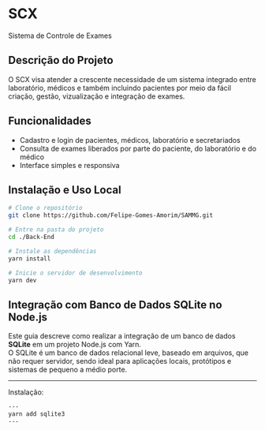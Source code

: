
# SCX  

Sistema de Controle de Exames 


## Descrição do Projeto

O SCX visa atender a crescente necessidade de um sistema integrado entre laboratório, médicos e também incluindo pacientes por meio da fácil criação, gestão, vizualização e integração de exames.


##  Funcionalidades

- Cadastro e login de pacientes, médicos, laboratório e secretariados
- Consulta de exames liberados por parte do paciente, do laboratório e do médico
- Interface simples e responsiva




##  Instalação e Uso Local

```bash
# Clone o repositório
git clone https://github.com/Felipe-Gomes-Amorim/SAMMG.git

# Entre na pasta do projeto
cd ./Back-End

# Instale as dependências
yarn install

# Inicie o servidor de desenvolvimento
yarn dev
````

## Integração com Banco de Dados SQLite no Node.js

Este guia descreve como realizar a integração de um banco de dados **SQLite** em um projeto Node.js com Yarn.  
O SQLite é um banco de dados relacional leve, baseado em arquivos, que não requer servidor, sendo ideal para aplicações locais, protótipos e sistemas de pequeno a médio porte.

---
Instalação:

```bash
---
yarn add sqlite3
---
